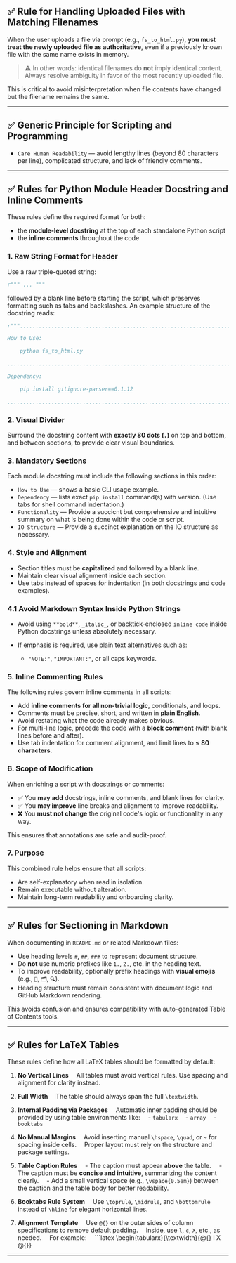 ## ✅ Rule for Handling Uploaded Files with Matching Filenames

When the user uploads a file via prompt (e.g., `fs_to_html.py`),
**you must treat the newly uploaded file as authoritative**,
even if a previously known file with the same name exists in memory.

> ⚠️ In other words: identical filenames do **not** imply identical content.
> Always resolve ambiguity in favor of the most recently uploaded file.

This is critical to avoid misinterpretation when file contents have changed
but the filename remains the same.

---

## ✅ Generic Principle for Scripting and Programming

* `Care Human Readability` — avoid lengthy lines (beyond 80 characters per line), complicated structure, and lack of friendly comments.

---

## ✅ Rules for Python Module Header Docstring and Inline Comments

These rules define the required format for both:

* the **module-level docstring** at the top of each standalone Python script
* the **inline comments** throughout the code

### 1. **Raw String Format for Header**

Use a raw triple-quoted string:

```python
r""" ... """
```
followed by a blank line before starting the script, which preserves formatting such as tabs and backslashes. An example structure of the docstring reads:
```python
r"""................................................................................

How to Use:

	python fs_to_html.py

................................................................................

Dependency:

	pip install gitignore-parser==0.1.12

................................................................................"""
```

### 2. **Visual Divider**

Surround the docstring content with **exactly 80 dots (`.`)** on top and bottom, and between sections, to provide clear visual boundaries.

### 3. **Mandatory Sections**

Each module docstring must include the following sections in this order:

* `How to Use` — shows a basic CLI usage example.
* `Dependency` — lists exact `pip install` command(s) with version.
  (Use tabs for shell command indentation.)
* `Functionality` — Provide a succicnt but comprehensive and intuitive summary on what is being done within the code or script.
* `IO Structure` — Provide a succinct explanation on the IO structure as necessary.

### 4. **Style and Alignment**

* Section titles must be **capitalized** and followed by a blank line.
* Maintain clear visual alignment inside each section.
* Use tabs instead of spaces for indentation (in both docstrings and code examples).

### 4.1 Avoid Markdown Syntax Inside Python Strings

* Avoid using `**bold**`, `_italic_`, or backtick-enclosed `inline code` inside Python docstrings unless absolutely necessary.
* If emphasis is required, use plain text alternatives such as:

  * `"NOTE:"`, `"IMPORTANT:"`, or all caps keywords.

### 5. **Inline Commenting Rules**

The following rules govern inline comments in all scripts:

* Add **inline comments for all non-trivial logic**, conditionals, and loops.
* Comments must be precise, short, and written in **plain English**.
* Avoid restating what the code already makes obvious.
* For multi-line logic, precede the code with a **block comment** (with blank lines before and after).
* Use tab indentation for comment alignment, and limit lines to **≤ 80 characters**.

### 6. **Scope of Modification**

When enriching a script with docstrings or comments:

* ✅ You **may add** docstrings, inline comments, and blank lines for clarity.
* ✅ You **may improve** line breaks and alignment to improve readability.
* ❌ You **must not change** the original code's logic or functionality in any way.

This ensures that annotations are safe and audit-proof.

### 7. **Purpose**

This combined rule helps ensure that all scripts:

* Are self-explanatory when read in isolation.
* Remain executable without alteration.
* Maintain long-term readability and onboarding clarity.

---

## ✅ Rules for Sectioning in Markdown

When documenting in `README.md` or related Markdown files:

* Use heading levels `#`, `##`, `###` to represent document structure.
* Do **not** use numeric prefixes like `1.`, `2.`, etc. in the heading text.
* To improve readability, optionally prefix headings with **visual emojis** (e.g., `📐`, `🗂️`, `🔍`).
* Heading structure must remain consistent with document logic and GitHub Markdown rendering.

This avoids confusion and ensures compatibility with auto-generated Table of Contents tools.

---

## ✅ Rules for LaTeX Tables

These rules define how all LaTeX tables should be formatted by default:

1. **No Vertical Lines**
    All tables must avoid vertical rules. Use spacing and alignment for clarity instead.

2. **Full Width**
    The table should always span the full `\textwidth`.

3. **Internal Padding via Packages**
    Automatic inner padding should be provided by using table environments like:
    - `tabularx`
    - `array`
    - `booktabs`

4. **No Manual Margins**
    Avoid inserting manual `\hspace`, `\quad`, or `~` for spacing inside cells.
    Proper layout must rely on the structure and package settings.

5. **Table Caption Rules**
    - The caption must appear **above** the table.
    - The caption must be **concise and intuitive**, summarizing the content clearly.
    - Add a small vertical space (e.g., `\vspace{0.5em}`) between the caption and the table body for better readability.

6. **Booktabs Rule System**
    Use `\toprule`, `\midrule`, and `\bottomrule` instead of `\hline` for elegant horizontal lines.

7. **Alignment Template**
    Use `@{}` on the outer sides of column specifications to remove default padding.
    Inside, use `l`, `c`, `X`, etc., as needed.
    For example:
    \`\`\`latex
   \begin{tabularx}{\textwidth}{@{} l X @{}}

---